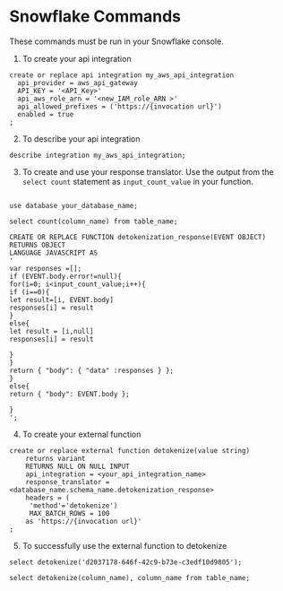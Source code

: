 # Snowflake Commands

These commands must be run in your Snowflake console. 

1) To create your api integration

```
create or replace api integration my_aws_api_integration
  api_provider = aws_api_gateway
  API_KEY = '<API_Key>'
  api_aws_role_arn = '<new_IAM_role_ARN >'
  api_allowed_prefixes = ('https://{invocation url}')
  enabled = true
;

```
2) To describe your api integration

```
describe integration my_aws_api_integration;

```

3) To create and use your response translator. Use the output from the `select count` statement  as `input_count_value` in your function.

```

use database your_database_name;

select count(column_name) from table_name;

CREATE OR REPLACE FUNCTION detokenization_response(EVENT OBJECT)
RETURNS OBJECT
LANGUAGE JAVASCRIPT AS
'
var responses =[];
if (EVENT.body.error!=null){
for(i=0; i<input_count_value;i++){
if (i==0){
let result=[i, EVENT.body]
responses[i] = result
}
else{
let result = [i,null]
responses[i] = result

}
}
return { "body": { "data" :responses } };
}
else{
return { "body": EVENT.body };

}
';

```

4) To create your external function 

```
create or replace external function detokenize(value string)
    returns variant
    RETURNS NULL ON NULL INPUT
    api_integration = <your_api_integration_name>
    response_translator = <database_name.schema_name.detokenization_response> 
    headers = (
     'method'='detokenize')
     MAX_BATCH_ROWS = 100
    as 'https://{invocation url}'
;

```

5) To successfully use the external function to detokenize 

```
select detokenize('d2037178-646f-42c9-b73e-c3edf10d9805');

select detokenize(column_name), column_name from table_name;

```